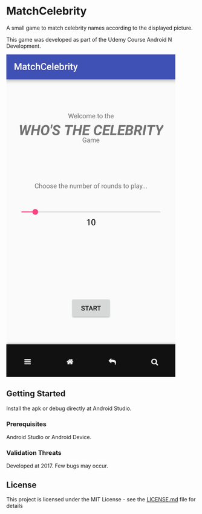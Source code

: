 # MatchCelebrity

A small game to match celebrity names according to the displayed picture.

This game was developed as part of the Udemy Course Android N Development.

![Match The Celebrity](/celebrityGame.png)

## Getting Started

Install the apk or debug directly at Android Studio.

### Prerequisites

Android Studio or Android Device.

### Validation Threats

Developed at 2017. Few bugs may occur.



## License

This project is licensed under the MIT License - see the [LICENSE.md](LICENSE.md) file for details
